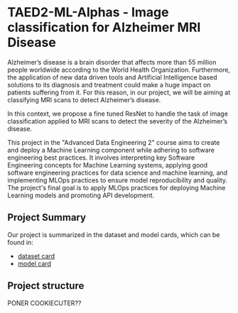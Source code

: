 # TAED2-ML-Alphas - Image classification for Alzheimer MRI Disease

Alzheimer’s disease is a brain disorder that affects more than 55 million people worldwide according to the World Health Organization. Furthermore, the application of new data driven tools and Artificial Intelligence based solutions to its diagnosis and treatment could make a huge impact on patients suffering from it. For this reason, in our project, we will be aiming at classifying MRI scans to detect Alzheimer’s disease. 

In this context, we propose a fine tuned ResNet to handle the task of image classification applied to MRI scans to detect the severity of the Alzheimer’s disease. 

This project in the "Advanced Data Engineering 2" course aims to create and deploy a Machine Learning component while adhering to software engineering best practices. It involves interpreting key Software Engineering concepts for Machine Learning systems, applying good software engineering practices for data science and machine learning, and implementing MLOps practices to ensure model reproducibility and quality. The project's final goal is to apply MLOps practices for deploying Machine Learning models and promoting API development.

## Project Summary

Our project is summarized in the dataset and model cards, which can be found in:

- [dataset card](https://github.com/MLOps-essi-upc/taed2-ML-Alphas/blob/main/docs/data%20card.md)
- [model card](https://github.com/MLOps-essi-upc/taed2-ML-Alphas/blob/main/docs/model%20card.md)

 ## Project structure
 PONER COOKIECUTER??
